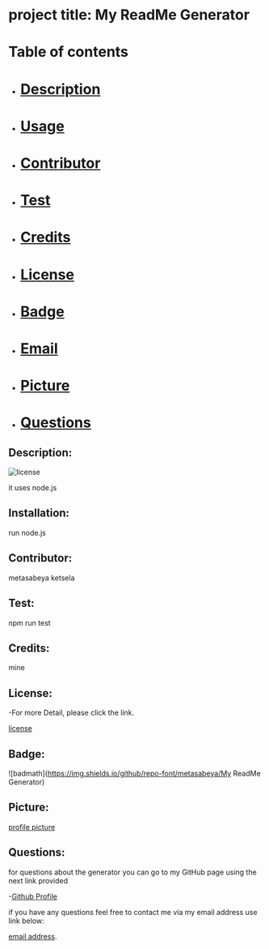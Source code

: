 # project title: My ReadMe Generator
  
  
#  Table of contents  
- # [Description](#description)
- # [Usage](#usage)
- # [Contributor](#contributor)
- # [Test](#test)
- # [Credits](#credits)
- # [License](#License)
- # [Badge](#badge)
- # [Email](#email)
- # [Picture](#picture)
- # [Questions](#questions)

## Description:
![license](https://img.shields.io/badge/License-Apache-blue.svg "License Badge")

  it uses node.js
## Installation:
  run node.js
## Contributor:
  metasabeya ketsela
## Test:
npm run test
## Credits:
mine
## License:

-For more Detail, please click the link. 

[license](https://opensource.org/license/Apache)

## Badge:

![badmath](https://img.shields.io/github/repo-font/metasabeya/My ReadMe Generator)

## Picture:
[profile picture](https://avatars1.githubusercontent.com/u/65740871?s=460&u=46ab0ca2fd50e6c5e8503d832e35e845d7b41dcf&v=4)

## Questions:
for questions about the generator you can go to my GitHub page using the next link provided

-[Github Profile](https://github.com/metasabeya)


if you have any questions feel free to contact me via my email address use link below:

[email address](metybuza46@gmail.com).


